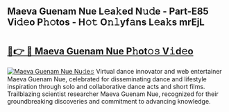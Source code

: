 ## Maeva Guenam Nue L𝚎a𝚔ed N𝚞𝚍e - Part-E85 Vi𝚍𝚎o P𝚑𝚘tos - H𝚘𝚝 O𝚗𝚕yf𝚊ns L𝚎a𝚔s mrEjL

# <h2><a href="http://kf5z7lf.oniu.top/?m=Maeva+Guenam+Nue">🔗👉 🔴 Maeva Guenam Nue P𝚑ot𝚘𝚜 V𝚒d𝚎o</a></h2>

[![Maeva Guenam Nue Nu𝚍e𝚜](https://i.imgur.com/0qMVB7G.gif)](http://kf5z7lf.oniu.top/?m=Maeva+Guenam+Nue)
Virtual dance innovator and web entertainer Maeva Guenam Nue, celebrated for disseminating dance and lifestyle inspiration through solo and collaborative dance acts and short films. Trailblazing scientist researcher Maeva Guenam Nue, recognized for their groundbreaking discoveries and commitment to advancing knowledge.  
